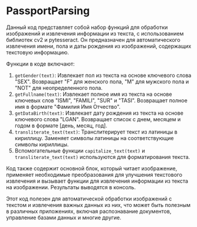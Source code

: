 ﻿# PassportParsing

Данный код представляет собой набор функций для обработки изображений и извлечения информации из текста, с использованием библиотек cv2 и pytesseract. Он предназначен для автоматического извлечения имени, пола и даты рождения из изображений, содержащих текстовую информацию.

Функции в коде включают:
1. `getGender(text)`: Извлекает пол из текста на основе ключевого слова "SEX". Возвращает "F" для женского пола, "M" для мужского пола и "NOT" для неопределенного пола.
2. `getFullname(text)`: Извлекает полное имя из текста на основе ключевых слов "ISMI", "FAMILI", "SUR" и "TASI". Возвращает полное имя в формате "Фамилия Имя Отчество".
3. `getDataBirth(text)`: Извлекает дату рождения из текста на основе ключевого слова "LGAN". Возвращает список с днем, месяцем и годом в формате [день, месяц, год].
4. `transliterate_text(text)`: Транслитерирует текст из латиницы в кириллицу. Заменяет символы латиницы на соответствующие символы кириллицы.
5. Вспомогательные функции `capitalize_text(text)` и `transliterate_text(text)` используются для форматирования текста.

Код также содержит основной блок, который читает изображение, применяет необходимые преобразования для улучшения текстового извлечения и вызывает функции для извлечения информации из текста на изображении. Результаты выводятся в консоль.

Этот код полезен для автоматической обработки изображений с текстом и извлечения важных данных из них, что может быть полезным в различных приложениях, включая распознавание документов, управление базами данных и многие другие.
